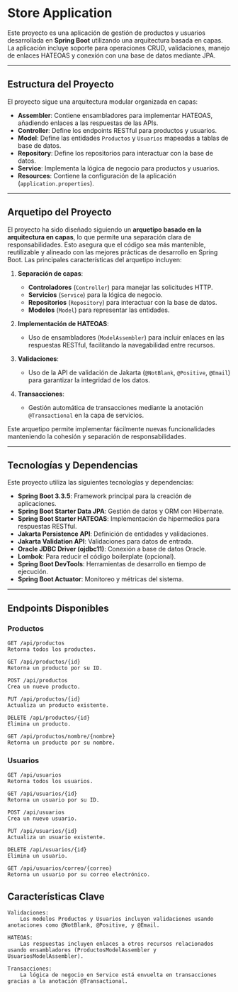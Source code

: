 # Store Application

Este proyecto es una aplicación de gestión de productos y usuarios desarrollada en **Spring Boot** utilizando una arquitectura basada en capas. La aplicación incluye soporte para operaciones CRUD, validaciones, manejo de enlaces HATEOAS y conexión con una base de datos mediante JPA.

---

## Estructura del Proyecto

El proyecto sigue una arquitectura modular organizada en capas:

- **Assembler**: Contiene ensambladores para implementar HATEOAS, añadiendo enlaces a las respuestas de las APIs.
- **Controller**: Define los endpoints RESTful para productos y usuarios.
- **Model**: Define las entidades `Productos` y `Usuarios` mapeadas a tablas de base de datos.
- **Repository**: Define los repositorios para interactuar con la base de datos.
- **Service**: Implementa la lógica de negocio para productos y usuarios.
- **Resources**: Contiene la configuración de la aplicación (`application.properties`).

---

## Arquetipo del Proyecto

El proyecto ha sido diseñado siguiendo un **arquetipo basado en la arquitectura en capas**, lo que permite una separación clara de responsabilidades. Esto asegura que el código sea más mantenible, reutilizable y alineado con las mejores prácticas de desarrollo en Spring Boot. Las principales características del arquetipo incluyen:

1. **Separación de capas**:
   - **Controladores** (`Controller`) para manejar las solicitudes HTTP.
   - **Servicios** (`Service`) para la lógica de negocio.
   - **Repositorios** (`Repository`) para interactuar con la base de datos.
   - **Modelos** (`Model`) para representar las entidades.

2. **Implementación de HATEOAS**:
   - Uso de ensambladores (`ModelAssembler`) para incluir enlaces en las respuestas RESTful, facilitando la navegabilidad entre recursos.

3. **Validaciones**:
   - Uso de la API de validación de Jakarta (`@NotBlank`, `@Positive`, `@Email`) para garantizar la integridad de los datos.

4. **Transacciones**:
   - Gestión automática de transacciones mediante la anotación `@Transactional` en la capa de servicios.

Este arquetipo permite implementar fácilmente nuevas funcionalidades manteniendo la cohesión y separación de responsabilidades.

---

## Tecnologías y Dependencias

Este proyecto utiliza las siguientes tecnologías y dependencias:

- **Spring Boot 3.3.5**: Framework principal para la creación de aplicaciones.
- **Spring Boot Starter Data JPA**: Gestión de datos y ORM con Hibernate.
- **Spring Boot Starter HATEOAS**: Implementación de hipermedios para respuestas RESTful.
- **Jakarta Persistence API**: Definición de entidades y validaciones.
- **Jakarta Validation API**: Validaciones para datos de entrada.
- **Oracle JDBC Driver (ojdbc11)**: Conexión a base de datos Oracle.
- **Lombok**: Para reducir el código boilerplate (opcional).
- **Spring Boot DevTools**: Herramientas de desarrollo en tiempo de ejecución.
- **Spring Boot Actuator**: Monitoreo y métricas del sistema.

---

## Endpoints Disponibles

### Productos

    GET /api/productos
    Retorna todos los productos.

    GET /api/productos/{id}
    Retorna un producto por su ID.

    POST /api/productos
    Crea un nuevo producto.

    PUT /api/productos/{id}
    Actualiza un producto existente.

    DELETE /api/productos/{id}
    Elimina un producto.

    GET /api/productos/nombre/{nombre}
    Retorna un producto por su nombre.

### Usuarios

    GET /api/usuarios
    Retorna todos los usuarios.

    GET /api/usuarios/{id}
    Retorna un usuario por su ID.

    POST /api/usuarios
    Crea un nuevo usuario.

    PUT /api/usuarios/{id}
    Actualiza un usuario existente.

    DELETE /api/usuarios/{id}
    Elimina un usuario.

    GET /api/usuarios/correo/{correo}
    Retorna un usuario por su correo electrónico.

## Características Clave

    Validaciones:
        Los modelos Productos y Usuarios incluyen validaciones usando anotaciones como @NotBlank, @Positive, y @Email.

    HATEOAS:
        Las respuestas incluyen enlaces a otros recursos relacionados usando ensambladores (ProductosModelAssembler y UsuariosModelAssembler).

    Transacciones:
        La lógica de negocio en Service está envuelta en transacciones gracias a la anotación @Transactional.
